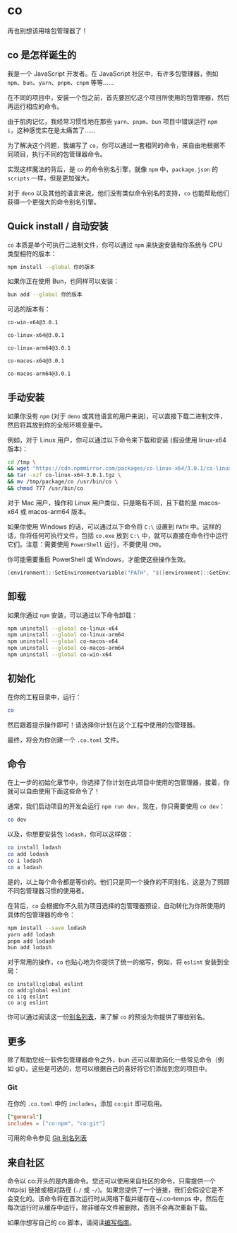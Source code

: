 # co

再也别想该用啥包管理器了！

## co 是怎样诞生的

我是一个 JavaScript 开发者。在 JavaScript 社区中，有许多包管理器，例如 `npm`、`bun`、`yarn`、`pnpm`、`cnpm` 等等……

在不同的项目中，安装一个包之前，首先要回忆这个项目所使用的包管理器，然后再运行相应的命令。

由于肌肉记忆，我经常习惯性地在那些 `yarn`、`pnpm`、`bun` 项目中错误运行 `npm i`，这种感觉实在是太痛苦了……

为了解决这个问题，我编写了 `co`，你可以通过一套相同的命令，来自由地根据不同项目，执行不同的包管理器命令。

实现这样魔法的背后，是 `co` 的命令别名引擎，就像 `npm` 中，`package.json` 的 `scripts` 一样，但是更加强大。

对于 `deno` 以及其他的语言来说，他们没有类似命令别名的支持，`co` 也能帮助他们获得一个更强大的命令别名引擎。

## Quick install / 自动安装

`co` 本质是单个可执行二进制文件，你可以通过 `npm` 来快速安装和你系统与 CPU 类型相符的版本：

```sh
npm install --global 你的版本
```

如果你正在使用 Bun，也同样可以安装：

```sh
bun add --global 你的版本
```

可选的版本有：

```sh
co-win-x64@3.0.1
```

```sh
co-linux-x64@3.0.1
```

```sh
co-linux-arm64@3.0.1
```

```sh
co-macos-x64@3.0.1
```

```sh
co-macos-arm64@3.0.1
```

## 手动安装

如果你没有 `npm` (对于 `deno` 或其他语言的用户来说)，可以直接下载二进制文件，然后将其放到你的全局环境变量中。

例如，对于 Linux 用户，你可以通过以下命令来下载和安装 (假设使用 linux-x64 版本)：

```sh
cd /tmp \
&& wget "https://cdn.npmmirror.com/packages/co-linux-x64/3.0.1/co-linux-x64-3.0.1.tgz" \
&& tar -xzf co-linux-x64-3.0.1.tgz \
&& mv /tmp/package/co /usr/bin/co \
&& chmod 777 /usr/bin/co
```

对于 Mac 用户，操作和 Linux 用户类似，只是略有不同，且下载的是 macos-x64 或 macos-arm64 版本。

如果你使用 Windows 的话，可以通过以下命令将 `C:\` 设置到 `PATH` 中。这样的话，你将任何可执行文件，包括 `co.exe` 放到 `C:\` 中，就可以直接在命令行中运行它们。注意：需要使用 `PowerShell` 运行，不要使用 `CMD`。

你可能需要重启 PowerShell 或 Windows，才能使这些操作生效。

```ps1
[environment]::SetEnvironmentvariable("PATH", "$([environment]::GetEnvironmentvariable("Path", "Machine"));C:\", "Machine");
```

## 卸载

如果你通过 `npm` 安装，可以通过以下命令卸载：

```sh
npm uninstall --global co-linux-x64
npm uninstall --global co-linux-arm64
npm uninstall --global co-macos-x64
npm uninstall --global co-macos-arm64
npm uninstall --global co-win-x64
```

## 初始化

在你的工程目录中，运行：

```sh
co
```

然后跟着提示操作即可！请选择你计划在这个工程中使用的包管理器。

最终，将会为你创建一个 `.co.toml` 文件。

## 命令

在上一步的初始化章节中，你选择了你计划在此项目中使用的包管理器，接着，你就可以自由使用下面这些命令了！

通常，我们启动项目的开发会运行 `npm run dev`，现在，你只需要使用 `co dev`：

```sh
co dev
```

以及，你想要安装包 `lodash`，你可以这样做：

```sh
co install lodash
co add lodash
co i lodash
co a lodash
```

是的，以上每个命令都是等价的。他们只是同一个操作的不同别名，这是为了照顾不同包管理器习惯的使用者。

在背后，`co` 会根据你不久前为项目选择的包管理器预设，自动转化为你所使用的具体的包管理器的命令：

```sh
npm install --save lodash
yarn add lodash
pnpm add lodash
bun add lodash
```

对于常用的操作，`co` 也贴心地为你提供了统一的缩写，例如，将 `eslint` 安装到全局：

```
co install:global eslint
co add:global eslint
co i:g eslint
co a:g eslint
```

你可以通过阅读这一份[别名列表](./ALIAS_LIST.md)，来了解 `co` 的预设为你提供了哪些别名。

## 更多

除了帮助您统一软件包管理器命令之外，bun 还可以帮助简化一些常见命令（例如 git）。这些是可选的，您可以根据自己的喜好将它们添加到您的项目中。

### Git

在你的 `.co.toml` 中的 `includes`，添加 `co:git` 即可启用。

```toml
["general"]
includes = ["co:npm", "co:git"]
```

可用的命令参见 [Git 别名列表](./GIT_ALIAS_LIST.md)

## 来自社区

命令以 co:开头的是内置命令。您还可以使用来自社区的命令，只需提供一个 http(s) 链接或相对路径 (`./` 或 `~/`)。如果您提供了一个链接，我们会假设它是不会变化的。该命令将在首次运行时从网络下载并缓存在~/.co-temps 中，然后在每次运行时从缓存中运行，除非缓存文件被删除，否则不会再次重新下载。

如果你想写自己的 co 脚本，请阅读[编写指南](./WRITING_GUIDE.md)。
